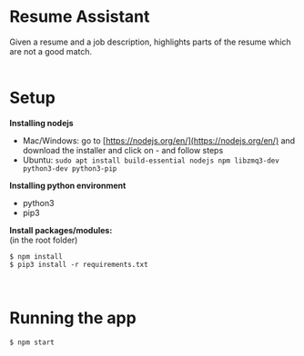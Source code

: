 # Resume Assistant
Given a resume and a job description, highlights parts of the resume which are not a good match.<br/><br/>

# Setup
**Installing nodejs**<br/>
* Mac/Windows: go to [https://nodejs.org/en/](https://nodejs.org/en/) and download the installer and click on - and follow steps<br/>
* Ubuntu: `sudo apt install build-essential nodejs npm libzmq3-dev python3-dev python3-pip`

**Installing python environment**<br/>
* python3
* pip3

**Install packages/modules:**<br/>
(in the root folder)
```
$ npm install
$ pip3 install -r requirements.txt
```

<br/>

# Running the app
```
$ npm start
```

<br/>
